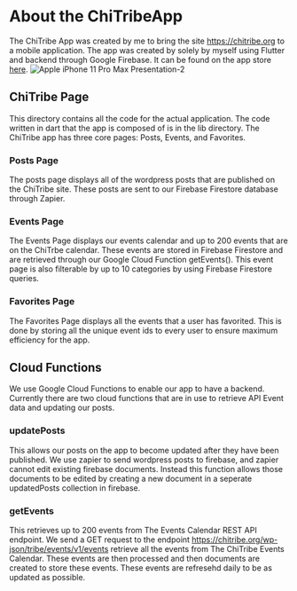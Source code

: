 # About the ChiTribeApp
The ChiTribe App was created by me to bring the site https://chitribe.org to a mobile application. The app was created by solely by myself using Flutter and backend through Google Firebase. It can be found on the app store [here](https://apps.apple.com/app/chitribe/id1643074096).
![Apple iPhone 11 Pro Max Presentation-2](https://user-images.githubusercontent.com/92129167/190951075-56548a07-d5a4-4581-a1bf-a72465c1b4e8.png)

## ChiTribe Page
This directory contains all the code for the actual application. The code written in dart that the app is composed of is in the lib directory. The ChiTribe app has three core pages: Posts, Events, and Favorites. 

### Posts Page
The posts page displays all of the wordpress posts that are published on the ChiTribe site. These posts are sent to our Firebase Firestore database through Zapier. 

### Events Page
The Events Page displays our events calendar and up to 200 events that are on the ChiTrbe calendar. These events are stored in Firebase Firestore and are retrieved through our Google Cloud Function getEvents(). This event page is also filterable by up to 10 categories by using Firebase Firestore queries. 

### Favorites Page
The Favorites Page displays all the events that a user has favorited. This is done by storing all the unique event ids to every user to ensure maximum efficiency for the app. 

## Cloud Functions
We use Google Cloud Functions to enable our app to have a backend. Currently there are two cloud functions that are in use to retrieve API Event data and updating our posts.

### updatePosts
This allows our posts on the app to become updated after they have been published. We use zapier to send wordpress posts to firebase, and zapier cannot edit existing firebase documents. Instead this function allows those documents to be edited by creating a new document in a seperate updatedPosts collection in firebase. 

### getEvents
This retrieves up to 200 events from The Events Calendar REST API endpoint. We send a GET request to the endpoint https://chitribe.org/wp-json/tribe/events/v1/events retrieve all the events from The ChiTribe Events Calendar. These events are then processed and then documents are created to store these events. These events are refresehd daily to be as updated as possible.
